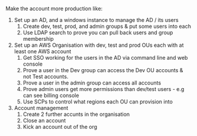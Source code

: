 Make the account more production like:
1. Set up an AD, and a windows instance to manage the AD / its users
    1. Create dev, test, prod, and admin groups & put some users into each
    2. Use LDAP search to prove you can pull back users and group membership
2. Set up an AWS Organisation with dev, test and prod OUs each with at least one AWS account
    1. Get SSO working for the users in the AD via command line and web console 
    2. Prove a user in the Dev group can access the Dev OU accounts & not Test accounts. 
    3. Prove a user in the admin group can access all accounts
    4. Prove admin users get more permissions than dev/test users - e.g can see billing console
    5. Use SCPs to control what regions each OU can provision into
3. Account management
    1. Create 2 further accunts in the organisation
    2. Close an account
    3. Kick an account out of the org

